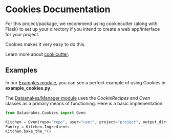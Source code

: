 Cookies Documentation
======================
For this project/package, we recommend using cookiecutter (along with Flask)
to set up your directory if you intend to create a web app/interface for your project.

Cookies makes it very easy to do this.

Learn more about [cookicutter](https://github.com/audreyr/cookiecutter).

## Examples
In our [Examples module](https://github.com/datasnakes/Datasnakes-Scripts/tree/cookie_jar_patch/Examples),
you can see a perfect example of using Cookies in **example_cookies.py**.

The [Datasnakes/Manager module](https://github.com/datasnakes/Datasnakes-Scripts/tree/cookie_jar_patch/Datasnakes/Manager)
uses the _CookieRecipes_ and _Oven_ classes as a primary means of functioning.
Here is a basic implementation:

```python
from Datasnakes.Cookies import Oven

Kitchen = Oven(repo="repo", user="user", project="project", output_dir="project_path")
Pantry = Kitchen.Ingredients
Kitchen.bake_the_*()
```